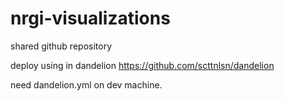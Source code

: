 #  nrgi-visualizations

shared github repository

deploy using in dandelion https://github.com/scttnlsn/dandelion

need dandelion.yml on dev machine.